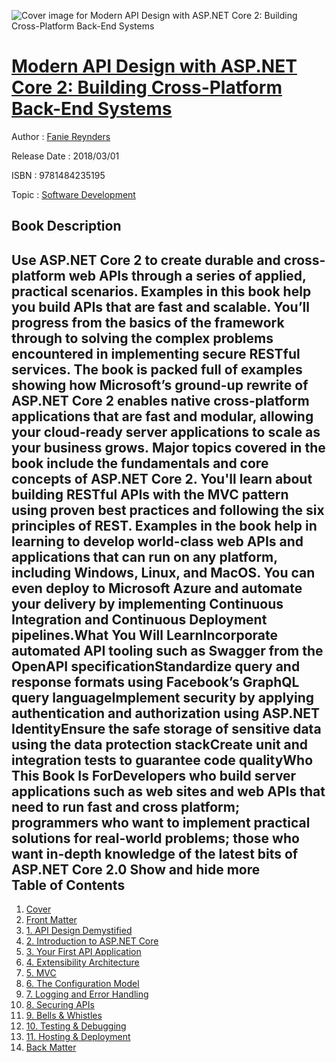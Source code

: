![Cover image for Modern API Design with ASP.NET Core 2: Building Cross-Platform Back-End Systems](https://imgdetail.ebookreading.net/cover/cover/software_development/EB9781484235195.jpg)

[Modern API Design with ASP.NET Core 2: Building Cross-Platform Back-End Systems](https://ebookreading.net/view/book/Modern+API+Design+with+ASP.NET+Core+2%3A+Building+Cross-Platform+Back-End+Systems-EB9781484235195_1.html "Modern API Design with ASP.NET Core 2: Building Cross-Platform Back-End Systems")
====================================================================================================================

Author : [Fanie Reynders](https://ebookreading.net/search/author/Fanie+Reynders)

Release Date : 2018/03/01

ISBN : 9781484235195

Topic : [Software Development](https://ebookreading.net/search/category/software-development)

Book Description
-----------------

 Use ASP.NET Core 2 to create durable and cross-platform web APIs through a series of applied, practical scenarios. Examples in this book help you build APIs that are fast and scalable. You’ll progress from the basics of the framework through to solving the complex problems encountered in implementing secure RESTful services. The book is packed full of examples showing how Microsoft’s ground-up rewrite of ASP.NET Core 2 enables native cross-platform applications that are fast and modular, allowing your cloud-ready server applications to scale as your business grows. Major topics covered in the book include the fundamentals and core concepts of ASP.NET Core 2. You'll learn about building RESTful APIs with the MVC pattern using proven best practices and following the six principles of REST. Examples in the book help in learning to develop world-class web APIs and applications that can run on any platform, including Windows, Linux, and MacOS. You can even deploy to Microsoft Azure and automate your delivery by implementing Continuous Integration and Continuous Deployment pipelines.What You Will LearnIncorporate automated API tooling such as Swagger from the OpenAPI specificationStandardize query and response formats using Facebook’s GraphQL query languageImplement security by applying authentication and authorization using ASP.NET IdentityEnsure the safe storage of sensitive data using the data protection stackCreate unit and integration tests to guarantee code qualityWho This Book Is ForDevelopers who build server applications such as web sites and web APIs that need to run fast and cross platform; programmers who want to implement practical solutions for real-world problems; those who want in-depth knowledge of the latest bits of ASP.NET Core 2.0        Show and hide more                
Table of Contents
-----------------

1. [Cover](https://ebookreading.net/view/book/Modern+API+Design+with+ASP.NET+Core+2%3A+Building+Cross-Platform+Back-End+Systems-EB9781484235195_1.html)
1. [Front Matter](https://ebookreading.net/view/book/Modern+API+Design+with+ASP.NET+Core+2%3A+Building+Cross-Platform+Back-End+Systems-EB9781484235195_2.html)
1. [1. API Design Demystified](https://ebookreading.net/view/book/Modern+API+Design+with+ASP.NET+Core+2%3A+Building+Cross-Platform+Back-End+Systems-EB9781484235195_3.html)
1. [2. Introduction to ASP.NET Core](https://ebookreading.net/view/book/Modern+API+Design+with+ASP.NET+Core+2%3A+Building+Cross-Platform+Back-End+Systems-EB9781484235195_4.html)
1. [3. Your First API Application](https://ebookreading.net/view/book/Modern+API+Design+with+ASP.NET+Core+2%3A+Building+Cross-Platform+Back-End+Systems-EB9781484235195_5.html)
1. [4. Extensibility Architecture](https://ebookreading.net/view/book/Modern+API+Design+with+ASP.NET+Core+2%3A+Building+Cross-Platform+Back-End+Systems-EB9781484235195_6.html)
1. [5. MVC](https://ebookreading.net/view/book/Modern+API+Design+with+ASP.NET+Core+2%3A+Building+Cross-Platform+Back-End+Systems-EB9781484235195_7.html)
1. [6. The Configuration Model](https://ebookreading.net/view/book/Modern+API+Design+with+ASP.NET+Core+2%3A+Building+Cross-Platform+Back-End+Systems-EB9781484235195_8.html)
1. [7. Logging and Error Handling](https://ebookreading.net/view/book/Modern+API+Design+with+ASP.NET+Core+2%3A+Building+Cross-Platform+Back-End+Systems-EB9781484235195_9.html)
1. [8. Securing APIs](https://ebookreading.net/view/book/Modern+API+Design+with+ASP.NET+Core+2%3A+Building+Cross-Platform+Back-End+Systems-EB9781484235195_10.html)
1. [9. Bells &amp; Whistles](https://ebookreading.net/view/book/Modern+API+Design+with+ASP.NET+Core+2%3A+Building+Cross-Platform+Back-End+Systems-EB9781484235195_11.html)
1. [10. Testing &amp; Debugging](https://ebookreading.net/view/book/Modern+API+Design+with+ASP.NET+Core+2%3A+Building+Cross-Platform+Back-End+Systems-EB9781484235195_12.html)
1. [11. Hosting &amp; Deployment](https://ebookreading.net/view/book/Modern+API+Design+with+ASP.NET+Core+2%3A+Building+Cross-Platform+Back-End+Systems-EB9781484235195_13.html)
1. [Back Matter](https://ebookreading.net/view/book/Modern+API+Design+with+ASP.NET+Core+2%3A+Building+Cross-Platform+Back-End+Systems-EB9781484235195_14.html)
